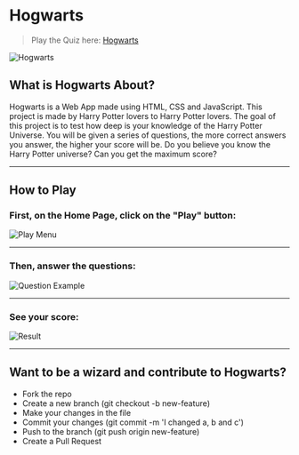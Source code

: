 # Hogwarts 

> Play the Quiz here: [Hogwarts](https://hogwarts-web-app.herokuapp.com/)

![Hogwarts](https://i.ibb.co/hs7hYCj/Screenshot-2021-10-06-124630.png)

## What is Hogwarts About?

Hogwarts is a Web App made using HTML, CSS and JavaScript.
This project is made by Harry Potter lovers to Harry Potter lovers.
The goal of this project is to test how deep is your knowledge of the Harry Potter Universe.
You will be given a series of questions, the more correct answers you answer, the higher your score will be.
Do you believe you know the Harry Potter universe? 
Can you get the maximum score?

---

## How to Play

### First, on the Home Page, click on the "Play" button:

![Play Menu](https://i.ibb.co/L1fV5yT/Screenshot-2021-10-06-123244.png )

---

### Then, answer the questions:

![Question Example](https://i.ibb.co/r3Jk3nP/Screenshot-2021-10-06-123429.png )

---

### See your score:
![Result](https://i.ibb.co/SnDjyw5/Screenshot-2021-10-06-123618.png )


---


## Want to be a wizard and contribute to Hogwarts?

- Fork the repo
- Create a new branch (git checkout -b new-feature)
- Make your changes in the file
- Commit your changes (git commit -m 'I changed a, b and c')
- Push to the branch (git push origin new-feature)
- Create a Pull Request
